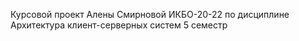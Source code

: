 Курсовой проект Алены Смирновой ИКБО-20-22 по дисциплине Архитектура клиент-серверных систем 5 семестр
